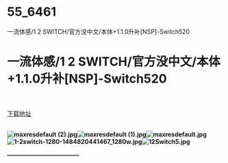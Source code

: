 # 55_6461
一流体感/1 2 SWITCH/官方没中文/本体+1.1.0升补[NSP]-Switch520
# 一流体感/1 2 SWITCH/官方没中文/本体+1.1.0升补[NSP]-Switch520
 <br/></br>
[下载地址](https://www.switch520.cc/article/6461 "下载地址")
<br/></br>

<p><span><strong><img src="https://ddcdn.jd.com/ddimg/jfs/t1/149191/26/9434/212604/5f73dc98Eba2bb313/1e76e876b98091b4.jpg" alt="maxresdefault (2).jpg" title="maxresdefault (2).jpg"><img src="https://ddcdn.jd.com/ddimg/jfs/t1/139961/12/9714/75819/5f73dca4Ebb809e15/4237becf7e2db1b9.jpg" alt="maxresdefault (1).jpg" title="maxresdefault (1).jpg"><img src="https://ddcdn.jd.com/ddimg/jfs/t1/143603/33/9685/73300/5f73dca4Ef8eebbd2/b5a922f1a1c7d327.jpg" alt="maxresdefault.jpg" title="maxresdefault.jpg"><img src="https://ddcdn.jd.com/ddimg/jfs/t1/132548/7/11282/124393/5f73dca4E65282053/263cfa038d9a4845.jpg" alt="1-2switch-1280-1484820441467_1280w.jpg" title="1-2switch-1280-1484820441467_1280w.jpg"><img src="https://ddcdn.jd.com/ddimg/jfs/t1/144082/5/9771/225898/5f73dca5Efa1e6a58/39359a1f6f88d21c.jpg" alt="12Switch5.jpg" title="12Switch5.jpg"> &nbsp; <br></strong></span></p>
<p></p>
<p></p>
<p><span><strong>————————————</strong></span></p>
